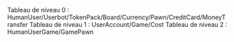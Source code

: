 Tableau de niveau 0 : HumanUser/Userbot/TokenPack/Board/Currency/Pawn/CreditCard/MoneyTransfer
Tableau de niveau 1 : UserAccount/Game/Cost
Tableau de niveau 2 : HumanUserGame/GamePawn
